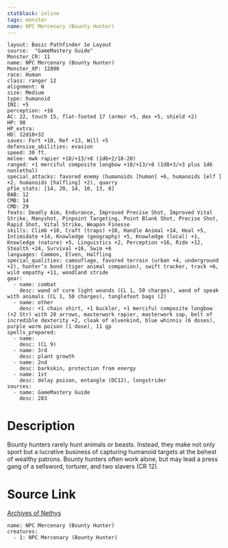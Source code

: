 ```yaml
---
statblock: inline
tags: monster
name: NPC Mercenary (Bounty Hunter)
---
```

```statblock
layout: Basic Pathfinder 1e Layout
source:  "GameMastery Guide"
Monster_CR: 11
name: NPC Mercenary (Bounty Hunter)
Monster_XP: 12800
race: Human
class: ranger 12
alignment: N
size: Medium
type: humanoid
INI: +5
perception: +16
AC: 22, touch 15, flat-footed 17 (armor +5, dex +5, shield +2)
HP: 98
HP_extra: 
HD: 12d10+32
saves: Fort +10, Ref +13, Will +5
defensive_abilities: evasion
speed: 30 ft.
melee: mwk rapier +18/+13/+8 (1d6+2/18-20)
ranged: +1 merciful composite longbow +18/+13/+8 (1d8+3/×3 plus 1d6 nonlethal)
special_attacks: favored enemy (humanoids [human] +6, humanoids [elf ] +2, humanoids [halfling] +2), quarry
pf1e_stats: [14, 20, 14, 10, 13, 8]
BAB: 12
CMB: 14
CMD: 29
feats: Deadly Aim, Endurance, Improved Precise Shot, Improved Vital Strike, Manyshot, Pinpoint Targeting, Point Blank Shot, Precise Shot, Rapid Shot, Vital Strike, Weapon Finesse
skills: Climb +10, Craft (traps) +10, Handle Animal +14, Heal +5, Intimidate +14, Knowledge (geography) +5, Knowledge (local) +1, Knowledge (nature) +5, Linguistics +2, Perception +16, Ride +12, Stealth +24, Survival +16, Swim +6
languages: Common, Elven, Halfling
special_qualities: camouflage, favored terrain (urban +4, underground +2), hunter’s bond (tiger animal companion), swift tracker, track +6, wild empathy +11, woodland stride
gear:
  - name: combat
    desc: wand of cure light wounds (CL 1, 50 charges), wand of speak with animals (CL 1, 50 charges), tanglefoot bags (2)
  - name: other
    desc: +1 chain shirt, +1 buckler, +1 merciful composite longbow (+2 Str) with 20 arrows, masterwork rapier, masterwork sap, belt of incredible dexterity +2, cloak of elvenkind, blue whinnis (6 doses), purple worm poison (1 dose), 11 gp
spells_prepared:
  - name:
    desc: (CL 9)
  - name: 3rd
    desc: plant growth
  - name: 2nd
    desc: barkskin, protection from energy
  - name: 1st
    desc: delay poison, entangle (DC12), longstrider
sources:
  - name: GameMastery Guide
    desc: 283
```
# Description
Bounty hunters rarely hunt animals or beasts. Instead, they make not only sport but a lucrative business of capturing humanoid targets at the behest of wealthy patrons. Bounty hunters often work alone, but may lead a press gang of a sellsword, torturer, and two slavers (CR 12).
# Source Link
[Archives of Nethys](https://aonprd.com/NPCDisplay.aspx?ItemName=Mercenary%20(Bounty%20Hunter))
```encounter-table
name: NPC Mercenary (Bounty Hunter)
creatures:
  - 1: NPC Mercenary (Bounty Hunter)
```
